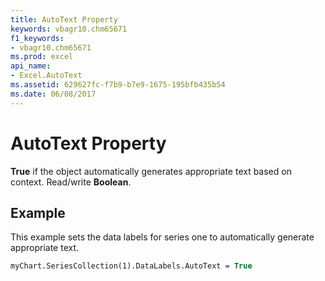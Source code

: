 ```yaml
---
title: AutoText Property
keywords: vbagr10.chm65671
f1_keywords:
- vbagr10.chm65671
ms.prod: excel
api_name:
- Excel.AutoText
ms.assetid: 629627fc-f7b9-b7e9-1675-195bfb435b54
ms.date: 06/08/2017
---
```



# AutoText Property

 **True** if the object automatically generates appropriate text based on context. Read/write **Boolean**.


## Example

This example sets the data labels for series one to automatically generate appropriate text.


```vb
myChart.SeriesCollection(1).DataLabels.AutoText = True
```


